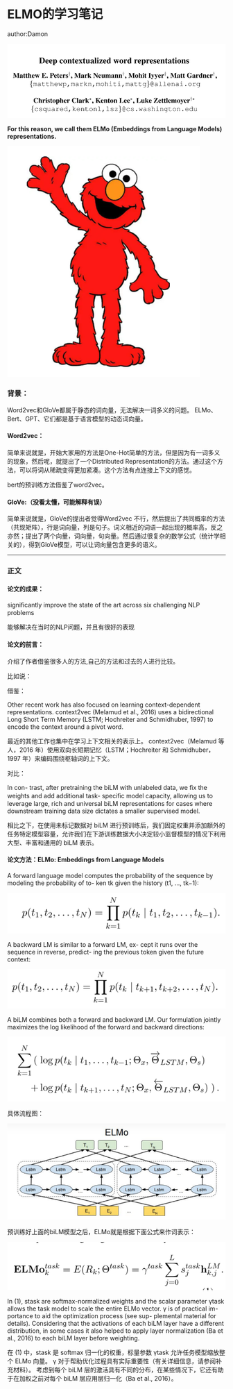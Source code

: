 # ELMO的学习笔记

author:Damon

![image-20211219154916565](ELMO的学习笔记.assets/image-20211219154916565.png)



**For this reason, we call them ELMo (Embeddings from Language Models) representations.**

![image-20211219155016373](ELMO的学习笔记.assets/image-20211219155016373.png)

### 背景：

   Word2vec和GloVe都属于静态的词向量，无法解决一词多义的问题。
   ELMo、Bert、GPT、它们都是基于语言模型的动态词向量。

#### Word2vec：

简单来说就是，开始大家用的方法是One-Hot简单的方法，但是因为有一词多义的现象，然后呢，就提出了一个Distributed Representation的方法。通过这个方法，可以将词从稀疏变得更加紧凑。这个方法有点连接上下文的感觉。

bert的预训练方法借鉴了word2vec。

#### GloVe:（没看太懂，可能解释有误）

简单来说就是，GloVe的提出者觉得Word2vec 不行，然后提出了共同概率的方法（共现矩阵），行是词向量，列是句子。词义相近的词语一起出现的概率高，反之亦然；提出了两个向量，词向量，句向量。然后通过很复杂的数学公式（统计学相关的），得到GloVe模型，可以让词向量包含更多的语义。

-----

### 正文

#### 论文的成果：

signiﬁcantly improve the state of the art across six challenging NLP problems

能够解决在当时的NLP问题，并且有很好的表现

#### 论文的前言：

介绍了作者借鉴很多人的方法,自己的方法和过去的人进行比较。

比如说：

借鉴：

Other recent work has also focused on learning context-dependent representations. context2vec (Melamud et al., 2016) uses a bidirectional Long Short Term Memory (LSTM; Hochreiter and Schmidhuber, 1997) to encode the context around a pivot word.

最近的其他工作也集中在学习上下文相关的表示上。 context2vec（Melamud 等人，2016 年）使用双向长短期记忆（LSTM；Hochreiter 和 Schmidhuber，1997 年）来编码围绕枢轴词的上下文。

对比：

In con- trast, after pretraining the biLM with unlabeled data, we ﬁx the weights and add additional task- speciﬁc model capacity, allowing us to leverage large, rich and universal biLM representations for cases where downstream training data size dictates a smaller supervised model.

相比之下，在使用未标记数据对 biLM 进行预训练后，我们固定权重并添加额外的任务特定模型容量，允许我们在下游训练数据大小决定较小监督模型的情况下利用大型、丰富和通用的 biLM 表示。

#### 论文方法：ELMo: Embeddings from Language Models

A forward language model computes the probability of the sequence by modeling the probability of to- ken tk given the history (t1, ..., tk−1):

![image-20211219180350483](ELMO的学习笔记.assets/image-20211219180350483.png)

A backward LM is similar to a forward LM, ex- cept it runs over the sequence in reverse, predict- ing the previous token given the future context:

![image-20211219180431047](ELMO的学习笔记.assets/image-20211219180431047.png)

A biLM combines both a forward and backward LM. Our formulation jointly maximizes the log likelihood of the forward and backward directions:

![image-20211219180625576](ELMO的学习笔记.assets/image-20211219180625576.png)

具体流程图：

![image-20211219180806727](ELMO的学习笔记.assets/image-20211219180806727.png)

预训练好上面的biLM模型之后，ELMo就是根据下面公式来作词表示：

![image-20211219181630954](ELMO的学习笔记.assets/image-20211219181630954.png)

In (1), stask are softmax-normalized weights and the scalar parameter γtask allows the task model to scale the entire ELMo vector. γ is of practical im- portance to aid the optimization process (see sup- plemental material for details). Considering that the activations of each biLM layer have a different distribution, in some cases it also helped to apply layer normalization (Ba et al., 2016) to each biLM layer before weighting.

在 (1) 中，stask 是 softmax 归一化的权重，标量参数 γtask 允许任务模型缩放整个 ELMo 向量。  γ 对于帮助优化过程具有实际重要性（有关详细信息，请参阅补充材料）。 考虑到每个 biLM 层的激活具有不同的分布，在某些情况下，它还有助于在加权之前对每个 biLM 层应用层归一化（Ba et al., 2016）。



























